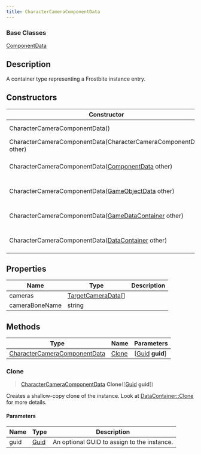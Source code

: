 ```yaml
---
title: CharacterCameraComponentData
---
```

### Base Classes

[ComponentData](ComponentData)

## Description

A container type representing a Frostbite instance entry.

## Constructors

| Constructor                                                                             | Description                                                                                                                                     |
| --------------------------------------------------------------------------------------- | ----------------------------------------------------------------------------------------------------------------------------------------------- |
| CharacterCameraComponentData()                                                          | Create a new instance of this container type.                                                                                                   |
| CharacterCameraComponentData(CharacterCameraComponentData other)                        | Create a reference copy of an instance of the same type.                                                                                        |
| CharacterCameraComponentData([ComponentData](ComponentData) other)                      | Upcast an instance of type [ComponentData](ComponentData) to [CharacterCameraComponentData](CharacterCameraComponentData).                      |
| CharacterCameraComponentData([GameObjectData](GameObjectData) other)                    | Upcast an instance of type [GameObjectData](GameObjectData) to [CharacterCameraComponentData](CharacterCameraComponentData).                    |
| CharacterCameraComponentData([GameDataContainer](GameDataContainer) other)              | Upcast an instance of type [GameDataContainer](GameDataContainer) to [CharacterCameraComponentData](CharacterCameraComponentData).              |
| CharacterCameraComponentData([DataContainer](/vext/ref/shared/class/datacontainer) other) | Upcast an instance of type [DataContainer](/vext/ref/shared/class/datacontainer) to [CharacterCameraComponentData](CharacterCameraComponentData). |

## Properties

| Name           | Type                                     | Description |
| -------------- | ---------------------------------------- | ----------- |
| cameras        | [TargetCameraData](TargetCameraData)\[\] |             |
| cameraBoneName | string                                   |             |

## Methods

| Type                                                         | Name            | Parameters                                     |
| ------------------------------------------------------------ | --------------- | ---------------------------------------------- |
| [CharacterCameraComponentData](CharacterCameraComponentData) | [Clone](#clone) | \[[Guid](/vext/ref/shared/class/guid) **guid**\] |

### Clone

> [CharacterCameraComponentData](CharacterCameraComponentData) **Clone**(\[[Guid](/vext/ref/shared/class/guid) **guid**\])

Creates a shallow-copy clone of the instance. Look at [DataContainer::Clone](/vext/ref/shared/class/datacontainer#clone) for more details.

#### Parameters

| Name | Type         | Description                                 |
| ---- | ------------ | ------------------------------------------- |
| guid | [Guid](Guid) | An optional GUID to assign to the instance. |
